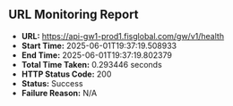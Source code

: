 ## URL Monitoring Report

- **URL:** https://api-gw1-prod1.fisglobal.com/gw/v1/health
- **Start Time:** 2025-06-01T19:37:19.508933
- **End Time:** 2025-06-01T19:37:19.802379
- **Total Time Taken:** 0.293446 seconds
- **HTTP Status Code:** 200
- **Status:** Success
- **Failure Reason:** N/A
